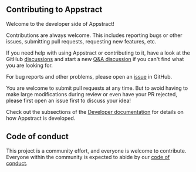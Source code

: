 ## Contributing to Appstract

Welcome to the developer side of Appstract!

Contributions are always welcome.
This includes reporting bugs or other issues, submitting pull requests, requesting new features, etc.

If you need help with using Appstract or contributing to it, have a look at the GitHub [discussions](https://github.com/scipp/appstract/discussions) and start a new [Q&A discussion](https://github.com/scipp/appstract/discussions/categories/q-a) if you can't find what you are looking for.

For bug reports and other problems, please open an [issue](https://github.com/scipp/appstract/issues/new) in GitHub.

You are welcome to submit pull requests at any time.
But to avoid having to make large modifications during review or even have your PR rejected, please first open an issue first to discuss your idea!

Check out the subsections of the [Developer documentation](https://scipp.github.io/appstract/developer/index.html) for details on how Appstract is developed.

## Code of conduct

This project is a community effort, and everyone is welcome to contribute.
Everyone within the community is expected to abide by our [code of conduct](https://github.com/scipp/appstract/blob/main/CODE_OF_CONDUCT.md).
